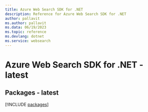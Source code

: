 ```yaml
---
title: Azure Web Search SDK for .NET
description: Reference for Azure Web Search SDK for .NET
author: pallavit
ms.author: pallavit
ms.data: 06/19/2023
ms.topic: reference
ms.devlang: dotnet
ms.service: websearch
---
```

# Azure Web Search SDK for .NET - latest
## Packages - latest
[!INCLUDE [packages](web-search-index.md)]